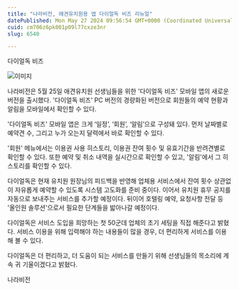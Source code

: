 ```yaml
---
title: "나라비전, 애견유치원용 앱 다이얼독 비즈 리뉴얼"
datePublished: Mon May 27 2024 09:56:54 GMT+0000 (Coordinated Universal Time)
cuid: cm706z6pk001p09l77cxze3nr
slug: 6540

---
```



다이얼독 비즈

![이미지](https://cdn.hashnode.com/res/hashnode/image/upload/v1739260803788/9fb01921-ea23-4752-8a17-1b4d4783c059.png)

나라비전은 5월 25일 애견유치원 선생님들을 위한 '다이얼독 비즈' 모바일 앱의 새로운 버전을 출시했다. '다이얼독 비즈' PC 버전의 경량화된 버전으로 회원들의 예약 현황과 알림을 모바일에서 확인할 수 있다.

'다이얼독 비즈' 모바일 앱은 크게 ‘일정’, ‘회원’, ‘알림’으로 구성돼 있다. 먼저 날짜별로 예약견 수, 그리고 누가 오는지 달력에서 바로 확인할 수 있다.

'회원' 메뉴에서는 이용권 사용 히스토리, 이용권 잔여 횟수 및 유효기간을 반려견별로 확인할 수 있다. 또한 예약 및 취소 내역을 실시간으로 확인할 수 있고, '알림'에서 그 히스토리를 확인할 수 있다.

다이얼독은 현재 유치원 원장님의 피드백을 반영해 업체용 서비스에서 잔여 횟수 상관없이 자유롭게 예약할 수 있도록 시스템 고도화를 준비 중이다. 이어서 유치원 휴무 공지를 자동으로 보내주는 서비스를 추가할 예정이다. 뒤이어 호텔링 예약, 요청사항 전달 등 '올인원 솔루션'으로서 필요한 단계들을 밟아나갈 예정이다.

다이얼독은 서비스 도입을 희망하는 첫 50군데 업체의 초기 세팅을 직접 해준다고 밝혔다. 서비스 이용을 위해 입력해야 하는 내용들이 많을 경우, 더 편리하게 서비스를 이용해 볼 수 있다.

다이얼독은 더 편리하고, 더 도움이 되는 서비스를 만들기 위해 선생님들의 목소리에 계속 귀 기울이겠다고 밝혔다.

나라비전
